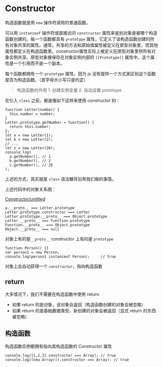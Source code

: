 # Constructor

构造函数就是用 `new` 操作符调用的普通函数。

可以用 `instanceof` 操作符或直接访问 `constructor` 属性来鉴别对象是被哪个构造函数创建的。每一个函数都具有 `prototype` 属性，它定义了该构造函数创建的所有对象共享的属性。通常，共享的方法和原始值属性被定义在原型对象里，而其他属性都定义在构造函数里。constructor属性实际上被定义在原型对象里供所有对象实例共享。原型对象被保存在对象实例内部的 `[[Prototype]]` 属性中。这个属性是一个引用而不是一个副本。

每个函数都拥有一个 `prototype` 属性，因为 js 没有提供一个方式来区别这个函数是否为构造函数。（首字母大小写只是约定）

> 构造函数的作用 1. 创建实例变量 2. 自动设置 prototype

在引入 `class` 之前，都是像如下这样来使用 constructor 的：

```text
function Letter(number) { 
  this.number = number; 
} 
Letter.prototype.getNumber = function() { 
  return this.number; 
}; 
let a = new Letter(1); 
let b = new Letter(2); 
// ... 
let z = new Letter(26); 
console.log(
  a.getNumber(), // 1 
  b.getNumber(), // 2 
  z.getNumber(), // 26 
);
```

上述的方式，其实就是 `class` 语法糖背后帮我们做的事情。

上述代码中的对象关系图：

[Constructor/untitled](JavaScript/Object/Constructor/untitled)

```text
a.__proto__ === Letter.prototype
Letter.prototype.constructor === Letter
Letter.prototype.__proto__ === Object.prototype
Letter.__proto__ === Function.prototype
Function.__proto__ === Object.prototype
Object.__proto__ === null
```

对象上有的是`__proto__` constructor 上有的是 `prototype`

```text
function Person() {}
var person1 = new Person;
console.log(person1 instanceof Person);     // true
```

对象上会自动获得一个 `constructor`，指向构造函数

## return

大多情况下，我们不需要在构造函数中使用 return

* 如果 return 的是对象，该对象会返回（构造函数创建的对象会被忽略）
* 如果 return 的是基础数据类型，新创建的对象会被返回（显式 return 的东西被忽略）

## 构造函数

构造函数实例都拥有指向其构造函数的 Constructor 属性

```text
console.log([1,2,3].constructor === Array); // true
console.log((new Array()).constructor === Array); // true
```

